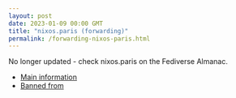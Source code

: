 ```yaml
---
layout: post
date: 2023-01-09 00:00 GMT
title: "nixos.paris (forwarding)"
permalink: /forwarding-nixos-paris.html
---
```


No longer updated - check nixos.paris on the Fediverse Almanac.

* [Main information](https://www.fediversealmanac.com/api/v1/instances/nixos.paris)
* [Banned from](https://www.fediversealmanac.com/api/v1/instances/nixos.paris/banned_from)

